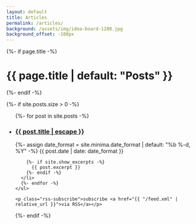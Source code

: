 ```yaml
---
layout: default
title: Articles
permalink: /articles/
background: /assets/img/idea-board-1280.jpg
background_offset: -100px
---
```

<div class="home">
  {%- if page.title -%}
    <h1 class="post-title">{{ page.title | default: "Posts" }}</h1>
  {%- endif -%}

  {%- if site.posts.size > 0 -%}
    <ul class="post-list">
      {%- for post in site.posts -%}
      <li>
        <h3>
          <a class="post-link" href="{{ post.url | relative_url }}">
            {{ post.title | escape }}
          </a>
        </h3>
        {%- assign date_format = site.minima.date_format | default: "%b %-d, %Y" -%}
        <span class="post-meta">{{ post.date | date: date_format }}</span>

        {%- if site.show_excerpts -%}
          {{ post.excerpt }}
        {%- endif -%}
      </li>
      {%- endfor -%}
    </ul>

    <p class="rss-subscribe">subscribe <a href="{{ "/feed.xml" | relative_url }}">via RSS</a></p>
  {%- endif -%}

</div>